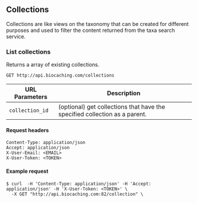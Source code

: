 ## Collections

Collections are like views on the taxonomy that can be created for different purposes and used to filter the content returned from the taxa search service.

### List collections

Returns a array of existing collections.

```endpoint
GET http://api.biocaching.com/collections
```

URL Parameters | Description
---|---
`collection_id` | (optional) get collections that have the specified collection as a parent.

#### Request headers

```http
Content-Type: application/json
Accept: application/json
X-User-Email: <EMAIL>
X-User-Token: <TOKEN>
```

#### Example request

```curl
$ curl  -H 'Content-Type: application/json' -H 'Accept: application/json' -H 'X-User-Token: <TOKEN>' \
  -X GET "http://api.biocaching.com:82/collection" \
```
